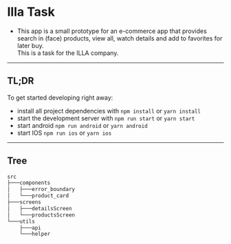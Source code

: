 # Illa Task 

* This app is a small prototype for an e-commerce app that provides search in (face) products, 
view all, watch details and add to favorites for later buy.\
This is a task for the ILLA company. 
____________________

## TL;DR 

To get started developing right away:

* install all project dependencies with `npm install` or `yarn install`
* start the development server with `npm run start` or `yarn start`
* start android `npm run android` or `yarn android` 
* start IOS  `npm run ios` or `yarn ios`  

_________________
## Tree 
```bash
src
├───components
│   ├───error_boundary
│   └───product_card
├───screens
│   ├───detailsScreen
│   └───productsScreen
└───utils
    ├───api
    └───helper
```
